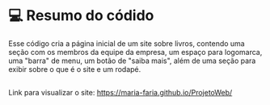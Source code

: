 # 💻 Resumo do códido
Esse código cria a página inicial de um site sobre livros, contendo uma seção com os membros da equipe da empresa, um espaço para logomarca, uma "barra" de menu, 
um botão de "saiba mais", além de uma seção para exibir sobre o que é o site e um rodapé.

##
Link para visualizar o site: https://maria-faria.github.io/ProjetoWeb/
